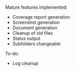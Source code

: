 Mature features implemented:
- Coverage report generation
- Screenshot generation
- Document generation
- Cleanup of old files
- Status output
- Subfolders changeable

To-do:
- Log cleanup
